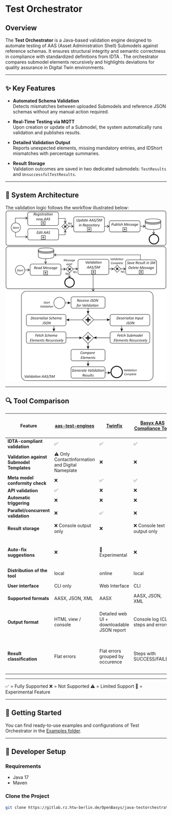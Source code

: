 # Test Orchestrator

## Overview

The **Test Orchestrator** is a Java-based validation engine designed to automate testing of AAS (Asset Administration Shell) Submodels against reference schemas. It ensures structural integrity and semantic correctness in compliance with standardized definitions from IDTA . The orchestrator compares submodel elements recursively and highlights deviations for quality assurance in Digital Twin environments.

---

## ✨ Key Features

- **Automated Schema Validation**  
  Detects mismatches between uploaded Submodels and reference JSON schemas without any manual action required.

- **Real-Time Testing via MQTT**  
  Upon creation or update of a Submodel, the system automatically runs validation and publishes results.

- **Detailed Validation Output**  
  Reports unexpected elements, missing mandatory entries, and IDShort mismatches with percentage summaries.

- **Result Storage**  
  Validation outcomes are saved in two dedicated submodels: `TestResults` and `UnsuccessfulTestResults`.

---

## 🧠 System Architecture

The validation logic follows the workflow illustrated below:  
![ValidationWorkflow](./figs/ValidationWorkflow.png)

---


## 🔍 Tool Comparison

| Feature                                      | [aas-test-engines](https://github.com/admin-shell-io/aas-test-engines) | [Twinfix](https://twinfix.twinsphere.io/)    | [Basyx AAS Compliance Tool](https://github.com/eclipse-basyx/basyx-python-sdk/tree/main/compliance_tool) | Test Orchestrator (This Repository) |
|----------------------------------------------|-----------------|------------|-------------------------------|-------------------------------|
| **IDTA-compliant validation**                | ✅              | ✅      | 	✅   | ✅                           |
| **Validation against Submodel Templates**    | ⚠️ Only ContactInformation and Digital Nameplate | ❌       | ❌  | ✅ (standardized and custom Submodels)                     |
| **Meta model conformity check**              | ❌              | ✅    | ✅     | ❌                           |
| **API validation**                           | ✅              | ❌     |  ❌   | ❌                           |
| **Automatic triggering**                     | ❌              | ❌    |   ❌   | ✅  via MQTT                 |
| **Parallel/concurrent validation**           | ❌              | ✅    |  ❌   | ✅                           |
| **Result storage**                           | ❌ Console output only    | ❌    |   ❌ Console text output only   | ✅ Persisted in Submodel Repository   |
| **Auto-fix suggestions**                     | ❌               | 🧪 Experimental | ❌ |    ✅ Suggestions for fixing errors and warnings      |
| **Distribution of the tool**                 | local           | online   | local   | local and online             |
| **User interface**                           | CLI only        | Web Interface      |  CLI | Web UI, REST API   |
| **Supported formats**                         | AASX, JSON, XML | AASX   |  AASX, JSON, XML  | AASX, JSON, XML               |
| **Output format**                            | HTML view / console | Detailed web UI + downloadable JSON report    | Console log (CLI steps and errors) | Categorized results + Visualization in Web UI + downloadable JSON report |
| **Result classification**                    | Flat errors     | Flat errors grouped by occurence       | Steps with SUCCESS/FAILED  | Categorized - Errors, Warnings, Differences, Infos grouped by Submodel     |

---

✅ = Fully Supported
❌ = Not Supported
⚠️ = Limited Support
🧪 = Experimental Feature
 
---

## 🚀 Getting Started

You can find ready-to-use examples and configurations of Test Orchestrator in the [Examples folder](./example/).

---

## 🔧 Developer Setup

### Requirements

- Java 17
- Maven

### Clone the Project

```bash
git clone https://gitlab.rz.htw-berlin.de/OpenBasys/java-testorchestrator.git


